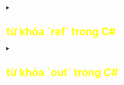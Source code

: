 <details>
<summary><h1 style="color:yellow">từ khóa `ref` trong C#</h1></summary>
 <h2 style="color:red">1.Dưới đây là một số trường hợp phổ biến áp dụng từ khóa `ref` trong C#:</h2>

<h3 style="color:pink">1.1 Thay đổi giá trị của biến truyền vào:</h3> 
Khi bạn muốn thay đổi giá trị của biến truyền vào trong một phương thức và muốn thay đổi được phản ánh ngay cả bên ngoài phương thức, bạn có thể sử dụng từ khóa ```ref```. Bằng cách truyền biến qua tham số ``ref``, phương thức có thể thay đổi giá trị của biến đó và sự thay đổi này sẽ được phản ánh trực tiếp trong phạm vi gọi phương thức.
<br></br>

 <h3 style="color : pink">1.2 Truyền tham chiếu cho một biến chưa được khởi tạo:</h3>
 Khi bạn muốn truyền tham chiếu cho một biến chưa được khởi tạo và muốn phương thức có thể khởi tạo và thay đổi giá trị của biến đó, bạn có thể sử dụng từ khóa ``ref``. Điều này cho phép phương thức khởi tạo biến và gán giá trị cho nó, và sự thay đổi này sẽ được phản ánh trực tiếp bên ngoài phương thức.
<br></br>

 <h3 style = "color : pink">1.3 Truyền tham số tham chiếu cho hiệu suất: </h3>
 Trong một số trường hợp, việc sử dụng từ khóa ``ref`` có thể cải thiện hiệu suất của chương trình. Thay vì truyền giá trị của một đối tượng lớn qua tham số, bạn có thể truyền tham chiếu đến đối tượng đó bằng từ khóa ``ref``. Điều này giúp tránh việc sao chép dữ liệu lớn và tiết kiệm tài nguyên.
<br></br>


<h2 style = "color : yellow">Lưu ý: </h2>
 Khi sử dụng từ khóa ``ref``, biến truyền vào phải được khởi tạo trước khi truyền vào phương thức. Đồng thời, cả phương thức và nơi gọi phương thức cần truyền cùng một biến để đảm bảo tính nhất quán giữa hai phạm vi.
<br></br>


<h2 style ="color :red">2.Dưới đây là ví dụ về từng trường hợp sử dụng từ khóa ``ref`` trong C#: </h2>

<h3 style = "color : pink">2.1 Thay đổi giá trị của biến truyền vào: </h3>

```
public void ChangeValue(ref int number)
{
    number = 10;
}

int num = 5;
ChangeValue(ref num);
Console.WriteLine(num); // Kết quả: 10
```

Trong ví dụ này, giá trị của biến `num` được thay đổi trong phương thức `ChangeValue` thông qua việc sử dụng từ khóa ```ref```. Kết quả được in ra là `10` vì giá trị của biến đã được thay đổi bên trong phương thức
<br>

<h3 style = "color : pink">2.2 Truyền tham chiếu cho một biến chưa được khởi tạo: </h3>

```
public void InitializeValue(ref int number)
{
    number = 10;
}

int value;
InitializeValue(ref value);
Console.WriteLine(value); // Kết quả: 10
```

Trong ví dụ này, biến `value` chưa được khởi tạo trước khi truyền vào phương thức `InitializeValue` bằng từ khóa ```ref```. Bên trong phương thức, giá trị của biến được khởi tạo là `10`. Sau khi phương thức được gọi, biến `value` bên ngoài cũng sẽ có giá trị là `10`.
<br>

<h3 style ="color:pink">2.3 Truyền tham số tham chiếu cho hiệu suất:</h3>

```
public void ProcessLargeObject(ref LargeObject obj)
{
    // Thực hiện xử lý trên đối tượng lớn
}

LargeObject largeObj = new LargeObject();
ProcessLargeObject(ref largeObj);
```

Trong ví dụ này, đối tượng `largeObj` được truyền vào phương thức `ProcessLargeObject` bằng từ khóa `ref`. Việc này giúp tránh việc sao chép đối tượng lớn và tiết kiệm tài nguyên bộ nhớ. Phương thức có thể thực hiện các xử lý trên đối tượng `largeObj` mà không cần sao chép nó.
<br>

</details>


<details>
<summary><h1 style="color:yellow">từ khóa `out` trong C#</h1></summary>

<h2 style="color:red">3.Dưới đây là một vài trường hợp phổ biến áp dụng từ khóa `out` trong C#::</h2>

<h3 style="color:pink">3.1 Trả về nhiều giá trị từ một phương thức:</h3> 
Bạn có thể sử dụng từ khóa out để trả về nhiều giá trị từ một phương thức. Thay vì chỉ trả về một giá trị duy nhất, bạn có thể truyền các tham số đầu ra qua tham biến out để phương thức có thể cập nhật giá trị của chúng.

```
public void CalculateSumAndProduct(int a, int b, out int sum, out int product)
{
    sum = a + b;
    product = a * b;
}

int num1 = 5;
int num2 = 7;
int resultSum;
int resultProduct;

CalculateSumAndProduct(num1, num2, out resultSum, out resultProduct);

Console.WriteLine($"Tổng: {num1} + {num2} = {resultSum}");
Console.WriteLine($"Tích: {num1} * {num2} = {resultProduct}");
```

<h3 style ="color:pink">3.2 Xử lý lỗi và trạng thái</h3>
 Trong một số trường hợp, bạn muốn kiểm tra và xử lý lỗi hoặc trạng thái bên trong một phương thức. Bằng cách sử dụng từ khóa out, phương thức có thể truyền các biến đại diện cho lỗi hoặc trạng thái qua tham số out, và sau đó bạn có thể kiểm tra giá trị của chúng và thực hiện các xử lý tương ứng.

 ```
 public bool TryParseInt(string input, out int result)
{
    if (int.TryParse(input, out int parsedValue))
    {
        result = parsedValue;
        return true;
    }
    else
    {
        result = 0;
        return false;
    }
}

string userInput = "123";
int parsedInt;

if (TryParseInt(userInput, out parsedInt))
{
    Console.WriteLine($"Giá trị đã được phân tích: {parsedInt}");
}
else
{
    Console.WriteLine("Đầu vào không hợp lệ. Không thể phân tích thành số nguyên.");
}
```

<h3 style ="color:pink">3.3 Truyền tham số tham chiếu </h3>
Khi bạn muốn truyền tham số vào một phương thức và muốn phương thức có thể thay đổi giá trị của tham số đó, bạn có thể sử dụng từ khóa out. Điều này cho phép phương thức có thể cập nhật giá trị của biến được truyền vào và thay đổi nó trực tiếp trong phạm vi của phương thức.

```
public void Increment(ref int number)
{
    number++;
}

int value = 5;
Increment(ref value);
Console.WriteLine($"Giá trị sau khi tăng: {value}");

```

<h2 style= "color :yellow">Lưu ý : </h2>Tuy nhiên, cần lưu ý rằng khi sử dụng từ khóa out, các biến cần được khởi tạo trước khi truyền vào phương thức và không cần khởi tạo giá trị ban đầu. Đồng thời, phương thức cần gán giá trị cho các biến out trước khi kết thúc.


</details>




